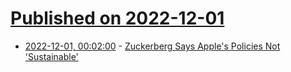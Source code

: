 # [Published on 2022-12-01](index.md)

* [2022-12-01, 00:02:00](https://apple.slashdot.org/story/22/11/30/2231202/zuckerberg-says-apples-policies-not-sustainable?utm_source=rss1.0mainlinkanon&utm_medium=feed) - [Zuckerberg Says Apple's Policies Not 'Sustainable'](https://apple.slashdot.org/story/22/11/30/2231202/zuckerberg-says-apples-policies-not-sustainable?utm_source=rss1.0mainlinkanon&utm_medium=feed)
